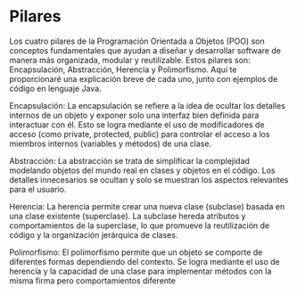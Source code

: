 # Pilares
Los cuatro pilares de la Programación Orientada a Objetos (POO) son conceptos fundamentales que ayudan a diseñar y desarrollar software de manera más organizada, modular y reutilizable. 
Estos pilares son: Encapsulación, Abstracción, Herencia y Polimorfismo. Aquí te proporcionaré una explicación breve de cada uno, junto con ejemplos de código en lenguaje Java.

Encapsulación:
La encapsulación se refiere a la idea de ocultar los detalles internos de un objeto y exponer solo una interfaz bien definida para interactuar con él. 
Esto se logra mediante el uso de modificadores de acceso (como private, protected, public) para controlar el acceso a los miembros internos (variables y métodos) de una clase.

Abstracción:
La abstracción se trata de simplificar la complejidad modelando objetos del mundo real en clases y objetos en el código. 
Los detalles innecesarios se ocultan y solo se muestran los aspectos relevantes para el usuario.

Herencia:
La herencia permite crear una nueva clase (subclase) basada en una clase existente (superclase). La subclase hereda atributos y comportamientos de la superclase, 
lo que promueve la reutilización de código y la organización jerárquica de clases.

Polimorfismo:
El polimorfismo permite que un objeto se comporte de diferentes formas dependiendo del contexto. Se logra mediante el uso de herencia y
la capacidad de una clase para implementar métodos con la misma firma pero comportamientos diferente

